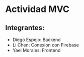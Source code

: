 # Actividad MVC
## Integrantes:
- Diego Espejo: Backend
- Li Chen: Conexion con Firebase
- Yael Morales: Frontend